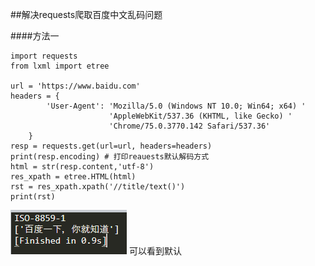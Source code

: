 ##解决requests爬取百度中文乱码问题

####方法一
```
import requests
from lxml import etree

url = 'https://www.baidu.com'
headers = {
        'User-Agent': 'Mozilla/5.0 (Windows NT 10.0; Win64; x64) '
	                  'AppleWebKit/537.36 (KHTML, like Gecko) '
	                  'Chrome/75.0.3770.142 Safari/537.36'
	}
resp = requests.get(url=url, headers=headers)
print(resp.encoding) # 打印reauests默认解码方式
html = str(resp.content,'utf-8')
res_xpath = etree.HTML(html)
rst = res_xpath.xpath('//title/text()')
print(rst)
```
![enter description here](./images/1573800800469.png)
可以看到默认